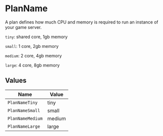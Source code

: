 # PlanName

A plan defines how much CPU and memory is required to run an instance of your game server.

`tiny`: shared core, 1gb memory

`small`: 1 core, 2gb memory

`medium`: 2 core, 4gb memory

`large`: 4 core, 8gb memory


## Values

| Name             | Value            |
| ---------------- | ---------------- |
| `PlanNameTiny`   | tiny             |
| `PlanNameSmall`  | small            |
| `PlanNameMedium` | medium           |
| `PlanNameLarge`  | large            |